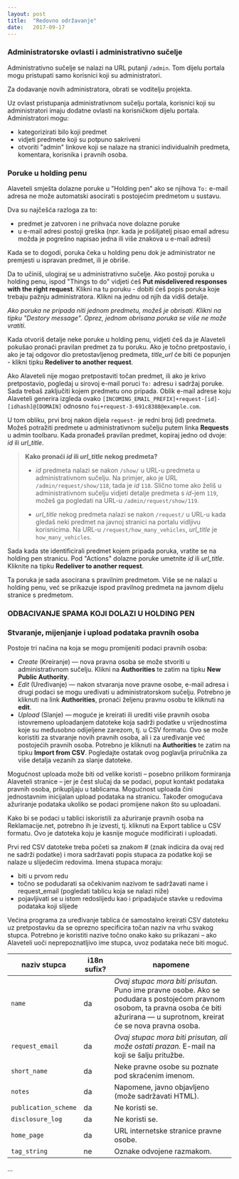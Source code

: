 ```yaml
---
layout: post
title:  "Redovno održavanje"
date:   2017-09-17
---
```


### Administratorske ovlasti i administrativno sučelje

Administrativno sučelje se nalazi na URL putanji `/admin`. Tom dijelu portala mogu pristupati samo korisnici koji su administratori.

Za dodavanje novih administratora, obrati se voditelju projekta.

Uz ovlast pristupanja administrativnom sučelju portala, korisnici koji su administratori imaju dodatne ovlasti na korisničkom dijelu portala. Administratori mogu:

* kategorizirati bilo koji predmet
* vidjeti predmete koji su potpuno sakriveni
* otvoriti "admin" linkove koji se nalaze na stranici individualnih predmeta, komentara, korisnika i pravnih osoba.

### Poruke u holding penu

Alaveteli smješta dolazne poruke u "Holding pen" ako se njihova `To:` e-mail adresa ne može automatski asocirati s postojećim predmetom u sustavu.

Dva su najčešća razloga za to:

* predmet je zatvoren i ne prihvaća nove dolazne poruke
* u e-mail adresi postoji greška (npr. kada je pošiljatelj pisao email adresu možda je pogrešno napisao jedna ili više znakova u e-mail adresi)

Kada se to dogodi, poruka čeka u holding penu dok je administrator ne premjesti u ispravan predmet, ili je obriše.

Da to učiniš, ulogiraj se u administrativno sučelje. Ako postoji poruka u holding penu, ispod "Things to do" vidjeti ćeš **Put misdelivered responses with the right request**. Klikni na tu poruku - dobiti ćeš popis poruka koje trebaju pažnju administratora. Klikni na jednu od njih da vidiš detalje.

*Ako poruka ne pripada niti jednom predmetu, možeš je obrisati. Klikni na tipku "Destory message". Oprez, jednom obrisana poruka se više ne može vratiti.*

Kada otvoriš detalje neke poruke u holding penu, vidjeti ćeš da je Alaveteli pokušao pronaći pravilan predmet za tu poruku. Ako je točno pretpostavio, i ako je taj odgovor dio pretostavljenog predmeta, *title_url* će biti će popunjen - klikni tipku **Redeliver to another request**.

Ako Alaveteli nije mogao pretpostaviti točan predmet, ili ako je krivo pretpostavio, pogledaj u sirovoj e-mail poruci `To:` adresu i sadržaj poruke. Sada trebaš zaključiti kojem predmetu ono pripada. Oblik e-mail adrese koju Alaveteli generira izgleda ovako `[INCOMING_EMAIL_PREFIX]+request-[id]-[idhash]@[DOMAIN]` odnosno `foi+request-3-691c8388@example.com`. 

U tom obliku, prvi broj nakon dijela `request-` je redni broj (id) predmeta. Možeš potražiti predmete u administrativnom sučelju putem linka **Requests** u admin toolbaru. Kada pronađeš pravilan predmet, kopiraj jedno od dvoje: *id* ili *url_title*.

> **Kako pronaći *id* ili *url_title* nekog predmeta?**
> 
>* *id* predmeta nalazi se nakon `/show/` u URL-u predmeta u administrativnom sučelju. Na primjer, ako je URL `/admin/request/show/118`, tada je *id* `118`. Slično tome ako želiš u administrativnom sučelju vidjeti detalje predmeta s *id*-jem `119`, možeš ga pogledati na URL-u `/admin/request/show/119`.
> 
>* *url_title* nekog predmeta nalazi se nakon `/request/` u URL-u kada gledaš neki predmet na javnoj stranici na portalu vidljivu korisnicima. Na URL-u `/request/how_many_vehicles`, *url_title* je `how_many_vehicles`.

Sada kada ste identificirali predmet kojem pripada poruka, vratite se na holding pen stranicu. Pod "Actions" dolazne poruke umetnite *id* ili *url_title*. Kliknite na tipku **Redeliver to another request**.

Ta poruka je sada asocirana s pravilnim predmetom. Više se ne nalazi u holding penu, već se prikazuje ispod pravilnog predmeta na javnom dijelu stranice s predmetom.

### ODBACIVANJE SPAMA KOJI DOLAZI U HOLDING PEN

### Stvaranje, mijenjanje i upload podataka pravnih osoba

Postoje tri načina na koja se mogu promijeniti podaci pravnih osoba:

* *Create* (Kreiranje) — nova pravna osoba se može stvoriti u administrativnom sučelju. Klikni na **Authorities** te zatim na tipku **New Public Authority**.
* *Edit* (Uređivanje) — nakon stvaranja nove pravne osobe, e-mail adresa i drugi podaci se mogu uređivati u administratorskom sučelju. Potrebno je kliknuti na link **Authorities**, pronaći željenu pravnu osobu te kliknuti na **edit**.
* *Upload* (Slanje) — moguće je kreirati ili urediti više pravnih osoba istovremeno uploadanjem datoteke koja sadrži podatke u vrijednostima koje su međusobno odijeljene zarezom, tj. u CSV formatu. Ovo se može koristiti za stvaranje novih pravnih osoba, ali i za uređivanje već postojećih pravnih osoba. Potrebno je kliknuti na **Authorities** te zatim na tipku **Import from CSV**. Pogledajte ostatak ovog poglavlja priručnika za više detalja vezanih za slanje datoteke.

Mogućnost uploada može biti od velike koristi – posebno prilikom formiranja Alaveteli stranice – jer je čest slučaj da se podaci, poput kontakt podataka pravnih osoba, prikupljaju u tablicama. Mogućnost uploada čini jednostavnim inicijalan upload podataka na stranicu. Također omogućava ažuriranje podataka ukoliko se podaci promijene nakon što su uploadani. 

Kako bi se podaci u tablici iskoristili za ažuriranje pravnih osoba na Reklamacije.net, potrebno ih je izvesti, tj. kliknuti na Export tablice u CSV formatu. Ovo je datoteka koju je kasnije moguće modificirati i uploadati.

Prvi red CSV datoteke treba početi sa znakom # (znak indicira da ovaj red ne sadrži podatke) i mora sadržavati popis stupaca za podatke koji se nalaze u slijedećim redovima. Imena stupaca moraju:
- biti u prvom redu
- točno se podudarati sa očekivanim nazivom te sadržavati name i request_email (pogledati tablicu koja se nalazi niže)
- pojavljivati se u istom redoslijedu kao i pripadajuće stavke u redovima podataka koji slijede

Većina programa za uređivanje tablica će samostalno kreirati CSV datoteku uz pretpostavku da se oprezno specificira točan naziv na vrhu svakog stupca. Potrebno je koristiti nazive točno onako kako su prikazani – ako Alaveteli uoči neprepoznatljivo ime stupca, uvoz podataka neće biti moguć.

| naziv stupca            | i18n sufix?  | napomene                                     |
|-------------------------|--------------|----------------------------------------------|
| `name`                  | da           | *Ovaj stupac mora biti prisutan.* Puno ime pravne osobe. Ako se podudara s postojećom pravnom osobom, ta pravna osoba će biti ažurirana — u suprotnom, kreirat će se nova pravna osoba. |
| `request_email`         | da           | *Ovaj stupac mora biti prisutan, ali može ostati prazan.* E-mail na koji se šalju pritužbe. |
| `short_name`            | da           | Neke pravne osobe su poznate pod skraćenim imenom. |
| `notes`                 | da           | Napomene, javno objavljeno (može sadržavati HTML). |
| `publication_scheme`    | da           | Ne koristi se. |
| `disclosure_log`        | da           | Ne koristi se. |
| `home_page`             | da           | URL internetske stranice pravne osobe. |
| `tag_string`            | ne           | Oznake odvojene razmakom. |

...



